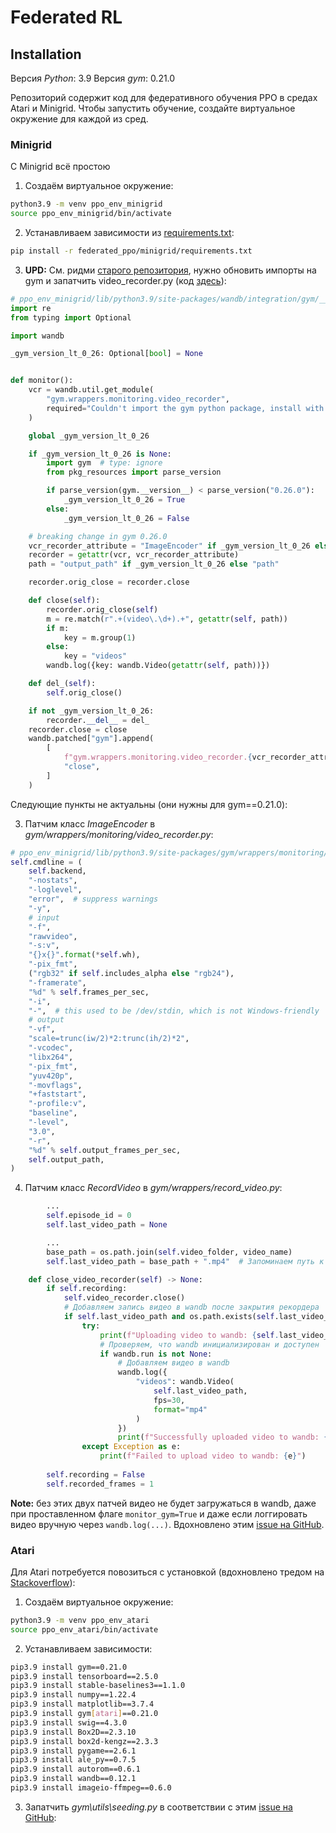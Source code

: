 # Federated RL

## Installation

Версия *Python*: 3.9
Версия *gym*: 0.21.0

Репозиторий содержит код для федеративного обучения PPO в средах Atari и Minigrid. Чтобы запустить обучение, создайте виртуальное окружение для каждой из сред.

### Minigrid
С Minigrid всё простою

1. Создаём виртуальное окружение:
```sh
python3.9 -m venv ppo_env_minigrid
source ppo_env_minigrid/bin/activate
```

2. Устанавливаем зависимости из [requirements.txt](federated_ppo/minigrid/requirements.txt):
```sh
pip install -r federated_ppo/minigrid/requirements.txt
```

3. **UPD:** См. ридми [старого репозитория](https://github.com/RLHF-And-Friends/FedRL), нужно обновить импорты на gym и запатчить video_recorder.py (код [здесь](https://github.com/RLHF-And-Friends/FedRL/blob/3b0dd86f3615a5b15fc971ca3b9ddf36b418d6a6/patches/site-packages/wandb/integration/gym/__init__.py)):
```python
# ppo_env_minigrid/lib/python3.9/site-packages/wandb/integration/gym/__init__.py
import re
from typing import Optional

import wandb

_gym_version_lt_0_26: Optional[bool] = None


def monitor():
    vcr = wandb.util.get_module(
        "gym.wrappers.monitoring.video_recorder",
        required="Couldn't import the gym python package, install with `pip install gym`",
    )

    global _gym_version_lt_0_26

    if _gym_version_lt_0_26 is None:
        import gym  # type: ignore
        from pkg_resources import parse_version

        if parse_version(gym.__version__) < parse_version("0.26.0"):
            _gym_version_lt_0_26 = True
        else:
            _gym_version_lt_0_26 = False

    # breaking change in gym 0.26.0
    vcr_recorder_attribute = "ImageEncoder" if _gym_version_lt_0_26 else "VideoRecorder"
    recorder = getattr(vcr, vcr_recorder_attribute)
    path = "output_path" if _gym_version_lt_0_26 else "path"

    recorder.orig_close = recorder.close

    def close(self):
        recorder.orig_close(self)
        m = re.match(r".+(video\.\d+).+", getattr(self, path))
        if m:
            key = m.group(1)
        else:
            key = "videos"
        wandb.log({key: wandb.Video(getattr(self, path))})

    def del_(self):
        self.orig_close()

    if not _gym_version_lt_0_26:
        recorder.__del__ = del_
    recorder.close = close
    wandb.patched["gym"].append(
        [
            f"gym.wrappers.monitoring.video_recorder.{vcr_recorder_attribute}",
            "close",
        ]
    )
```

Следующие пункты не актуальны (они нужны для gym==0.21.0):

3. Патчим класс *ImageEncoder* в *gym/wrappers/monitoring/video_recorder.py*:
```python
# ppo_env_minigrid/lib/python3.9/site-packages/gym/wrappers/monitoring/video_recorder.py
self.cmdline = (
    self.backend,
    "-nostats",
    "-loglevel",
    "error",  # suppress warnings
    "-y",
    # input
    "-f",
    "rawvideo",
    "-s:v",
    "{}x{}".format(*self.wh),
    "-pix_fmt",
    ("rgb32" if self.includes_alpha else "rgb24"),
    "-framerate",
    "%d" % self.frames_per_sec,
    "-i",
    "-",  # this used to be /dev/stdin, which is not Windows-friendly
    # output
    "-vf",
    "scale=trunc(iw/2)*2:trunc(ih/2)*2",
    "-vcodec",
    "libx264",
    "-pix_fmt",
    "yuv420p",
    "-movflags",
    "+faststart",
    "-profile:v",
    "baseline",
    "-level",
    "3.0",
    "-r",
    "%d" % self.output_frames_per_sec,
    self.output_path,
)
```

4. Патчим класс *RecordVideo* в *gym/wrappers/record_video.py*:
```python
        ...
        self.episode_id = 0
        self.last_video_path = None
```

```python
        ...
        base_path = os.path.join(self.video_folder, video_name)
        self.last_video_path = base_path + ".mp4"  # Запоминаем путь к будущему видео
```

```python
    def close_video_recorder(self) -> None:
        if self.recording:
            self.video_recorder.close()
            # Добавляем запись видео в wandb после закрытия рекордера
            if self.last_video_path and os.path.exists(self.last_video_path):
                try:
                    print(f"Uploading video to wandb: {self.last_video_path}")
                    # Проверяем, что wandb инициализирован и доступен
                    if wandb.run is not None:
                        # Добавляем видео в wandb
                        wandb.log({
                            "videos": wandb.Video(
                                self.last_video_path, 
                                fps=30, 
                                format="mp4"
                            )
                        })
                        print(f"Successfully uploaded video to wandb: {self.last_video_path}")
                except Exception as e:
                    print(f"Failed to upload video to wandb: {e}")
        
        self.recording = False
        self.recorded_frames = 1
```

**Note:** без этих двух патчей видео не будет загружаться в wandb, даже при проставленном флаге `monitor_gym=True` и даже если логгировать видео вручную через `wandb.log(...)`. Вдохновлено этим [issue на GitHub](https://github.com/wandb/wandb/issues/2143).

### Atari
Для Atari потребуется повозиться с установкой (вдохновлено тредом на [Stackoverflow](https://stackoverflow.com/questions/69442971/error-in-importing-environment-openai-gym)):

1. Создаём виртуальное окружение:
```sh
python3.9 -m venv ppo_env_atari
source ppo_env_atari/bin/activate
```
2. Устанавливаем зависимости:
```sh
pip3.9 install gym==0.21.0
pip3.9 install tensorboard==2.5.0
pip3.9 install stable-baselines3==1.1.0
pip3.9 install numpy==1.22.4
pip3.9 install matplotlib==3.7.4
pip3.9 install gym[atari]==0.21.0
pip3.9 install swig==4.3.0
pip3.9 install Box2D==2.3.10
pip3.9 install box2d-kengz==2.3.3
pip3.9 install pygame==2.6.1
pip3.9 install ale_py==0.7.5
pip3.9 install autorom==0.6.1
pip3.9 install wandb==0.12.1
pip3.9 install imageio-ffmpeg==0.6.0
```

3. Запатчить *gym\utils\seeding.py* в соответствии с этим [issue на GitHub](https://github.com/ray-project/ray/issues/24133):


